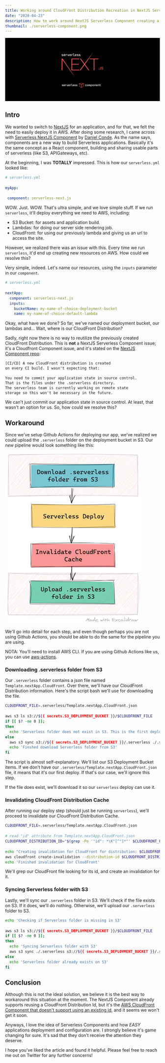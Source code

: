 ```yaml
---
title: Working around CloudFront Distribution Recreation in NextJS Serverless Component
date: "2020-04-23"
description: How to work around NextJS Serverless Component creating a CloudFront Distribution on each deployment
thumbnail: ./serverless-component.png
---
```


![](./serverless-component.png)

## Intro

We wanted to switch to [NextJS](https://nextjs.org/) for an application, and for that, we felt the need to easily deploy it in AWS. After doing some research, I came across with [Serverless NextJS Component](https://serverless.com/blog/serverless-nextjs/) by [Daniel Conde](https://twitter.com/dcondemarin). As the name says, components are a new way to build Serverless applications. Basically it's the same concept as a React component, building and sharing usable parts of serverless (like S3, APIGateways, etc).

At the beginning, I was **TOTALLY** impressed. This is how our `serverless.yml` looked like:

```yml
# serverless.yml

myApp:

 component: serverless-next.js
```

WOW. Just. WOW. That's ultra simple, and we love simple stuff. If we run `serverless`, it'll deploy everything we need to AWS, including:

- S3 Bucket: for assets and application build.
- Lambdas: for doing our server side rendering job.
- CloudFront: for using our previously lambda and giving us an url to access the site.

However, we realized there was an issue with this. Every time we run `serverless`, it'd end up creating new resources on AWS. How could we resolve this? 

Very simple, indeed. Let's name our resources, using the `inputs` parameter in our `component`.

```yml
# serverless.yml

nextApp:
  component: serverless-next.js
  inputs:
    bucketName: my-name-of-choice-deployment-bucket
    name: my-name-of-choice-default-lambda
```

Okay, what have we done? So far, we've named our deployment bucket, our lambdas and... Wait, where is our CloudFront Distribution? 

Sadly, right now there is no way to reutilize the previously created CloudFront Distribution. This is **not** a NextJS Serverless Component issue; it's a Cloudfront Component issue, and it's stated on the [NextJS Component repo](https://github.com/danielcondemarin/serverless-next.js/tree/master/packages/serverless-nextjs-component#cicd-a-new-cloudfront-distribution-is-created-on-every-ci-build-i-wasnt-expecting-that):

    [CI/CD] A new CloudFront distribution is created 
    on every CI build. I wasn't expecting that:
   
    You need to commit your application state in source control. 
    That is the files under the .serverless directory. 
    The serverless team is currently working on remote state 
    storage so this won't be necessary in the future.

We can't just commit our application state in source control. At least, that wasn't an option for us. So, how could we resolve this?

## Workaround

Since we've setup Github Actions for deploying our app, we've realized we could upload the `.serverless` folder on the deployment bucket in S3. Our _new_ pipeline would look something like this:

![](./pipeline.png)

We'll go into detail for each step, and even though perhaps you are not using Github Actions, you should be able to do the same for the pipeline you are using.

NOTA: You'll need to install AWS CLI. If you are using Github Actions like us, you can use [aws-actions](https://github.com/aws-actions/configure-aws-credentials).

### Downloading .serverless folder from S3

Our `.serverless` folder contains a json file named `Template.nextApp.CloudFront`. Over there, we'll have our CloudFront Distribution information. Here's the script bash we'll use for downloading the file. 

```bash
CLOUDFRONT_FILE=.serverless/Template.nextApp.CloudFront.json

aws s3 ls s3://${{ secrets.S3_DEPLOYMENT_BUCKET }}/$CLOUDFRONT_FILE
if [[ $? -ne 0 ]]; 
then
  echo 'Serverless folder does not exist in S3. This is the first deploy in this environment.'
else
  aws s3 sync s3://${{ secrets.S3_DEPLOYMENT_BUCKET }}/.serverless ./.serverless
  echo 'Finshed download Serverless folder from S3'
fi
```

The script is almost self-explanatory. We'll list our S3 Deployment Bucket items. If we don't have our `.serverless/Template.nextApp.CloudFront.json` file, it means that it's our first deploy. If that's our case, we'll ignore this step.

If the file does exist, we'll download it so our `serverless` deploy can use it.

### Invalidating CloudFront Distribution Cache

After running our deploy step (should just be running `serverless`), we'll proceed to invalidate our CloudFront Distribution Cache.

```bash
CLOUDFRONT_FILE=.serverless/Template.nextApp.CloudFront.json

# read "id" attribute from Template.nextApp.CloudFront.json
CLOUDFRONT_DISTRIBUTION_ID="$(grep -Po '"id": *\K"[^"]*"' $CLOUDFRONT_FILE | sed "s/\"//g")" 

echo "Creating invalidation for CloudFront for distribution: $CLOUDFRONT_DISTRIBUTION_ID"
aws cloudfront create-invalidation --distribution-id $CLOUDFRONT_DISTRIBUTION_ID --paths '/*';
echo 'Finished invalidation for CloudFront'
```

We'll grep our CloudFront file looking for its id, and create an invalidation for it.

### Syncing Serverless folder with S3

Lastly, we'll sync our `.serverless` folder in S3. We'll check if the file exists on S3. If it does, we'll do nothing. Otherwise, we'll upload our `.serverless` folder to S3.

```bash
echo 'Checking if Serverless folder is missing in S3'

aws s3 ls s3://${{ secrets.S3_DEPLOYMENT_BUCKET }}/$CLOUDFRONT_FILE
if [[ $? -ne 0 ]]; 
then
  echo 'Syncing Serverless folder with S3'
  aws s3 sync ./.serverless s3://${{ secrets.S3_DEPLOYMENT_BUCKET }}/.serverless
else
  echo 'Serverless folder already exists on S3'
fi
```

## Conclusion

Although this is not the ideal solution, we believe it is the best way to workaround this situation at the moment. The NextJS Component already supports reusing a CloudFront Distribution Id, but it's the [AWS CloudFront Component that doesn't support using an existing id](https://github.com/serverless-components/aws-cloudfront/issues/11), and it seems we won't get it soon.

Anyways, I love the idea of Serverless Components and how *EASY* applications deployment and configuration are. I strongly believe it's game changing for sure. It's sad that they don't receive the attention they deserve.

I hope you've liked the article and found it helpful. Please feel free to reach me out on Twitter for any further concerns!